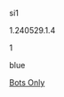 si1

1.240529.1.4

1

blue

[Bots Only](https://www.lakeshorelearning.com/assets/html/do_not_visit.html)